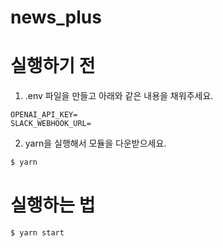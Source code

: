 # news_plus

# 실행하기 전
1. .env 파일을 만들고 아래와 같은 내용을 채워주세요.
```text
OPENAI_API_KEY=
SLACK_WEBHOOK_URL=
```
2. yarn을 실행해서 모듈을 다운받으세요.
```bash
$ yarn
```

# 실행하는 법
```bash
$ yarn start
```
